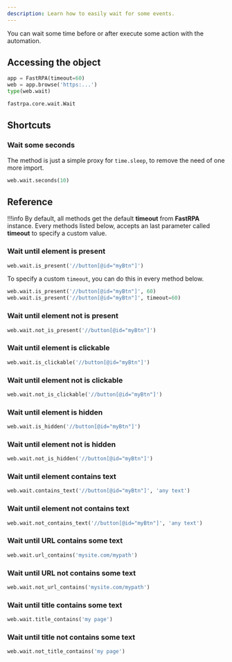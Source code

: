 ```yaml
---
description: Learn how to easily wait for some events.
---
```


You can wait some time before or after execute some action with the automation.

## Accessing the object

```python linenums="1"
app = FastRPA(timeout=60)
web = app.browse('https:...')
type(web.wait)
```

```python title="Output"
fastrpa.core.wait.Wait
```

## Shortcuts

### Wait some seconds

The method is just a simple proxy for `time.sleep`, to remove the need of one more import.

```python linenums="1"
web.wait.seconds(10)
```

## Reference

!!!info
    By default, all methods get the default **timeout** from **FastRPA** instance. Every methods listed below, accepts an last parameter called **timeout** to specify a custom value.

### Wait until element is present

```python linenums="1"
web.wait.is_present('//button[@id="myBtn"]')
```

To specify a custom `timeout`, you can do this in every method below.

```python linenums="1"
web.wait.is_present('//button[@id="myBtn"]', 60)
web.wait.is_present('//button[@id="myBtn"]', timeout=60)
```

### Wait until element **not** is present

```python linenums="1"
web.wait.not_is_present('//button[@id="myBtn"]')
```

### Wait until element is clickable

```python linenums="1"
web.wait.is_clickable('//button[@id="myBtn"]')
```

### Wait until element **not** is clickable

```python linenums="1"
web.wait.not_is_clickable('//button[@id="myBtn"]')
```

### Wait until element is hidden

```python linenums="1"
web.wait.is_hidden('//button[@id="myBtn"]')
```

### Wait until element **not** is hidden

```python linenums="1"
web.wait.not_is_hidden('//button[@id="myBtn"]')
```

### Wait until element contains text

```python linenums="1"
web.wait.contains_text('//button[@id="myBtn"]', 'any text')
```

### Wait until element **not** contains text

```python linenums="1"
web.wait.not_contains_text('//button[@id="myBtn"]', 'any text')
```

### Wait until URL contains some text

```python linenums="1"
web.wait.url_contains('mysite.com/mypath')
```

### Wait until URL **not** contains some text

```python linenums="1"
web.wait.not_url_contains('mysite.com/mypath')
```

### Wait until title contains some text

```python linenums="1"
web.wait.title_contains('my page')
```

### Wait until title **not** contains some text

```python linenums="1"
web.wait.not_title_contains('my page')
```
